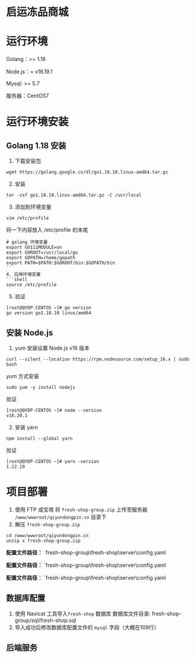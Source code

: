 # 启运冻品商城

# 运行环境
Golang：>= 1.18

Node.js：= v16.19.1 

Mysql: >= 5.7

服务器：CentOS7

# 运行环境安装

## Golang 1.18 安装
1. 下载安装包
```shell
wget https://golang.google.cn/dl/go1.18.10.linux-amd64.tar.gz
```

2. 安装
```shell
tar -zxf go1.18.10.linux-amd64.tar.gz -C /usr/local
```

3. 添加到环境变量
```shell
vim /etc/profile
```
将一下内容放入 /etc/profile 的末尾
```shell
# golang 环境变量
export GO111MODULE=on
export GOROOT=/usr/local/go
export GOPATH=/home/gopath
export PATH=$PATH:$GOROOT/bin:$GOPATH/bin
``
4. 应用环境变量
```shell
source /etc/profile
```

5. 验证
```shell
[root@QYDP-CENTOS ~]# go version
go version go1.18.10 linux/amd64
```

## 安装 Node.js
1. yum 安装设置 Node.js v16 版本
```shell
curl --silent --location https://rpm.nodesource.com/setup_16.x | sudo bash
```
yum 方式安装
```shell
sudo yum -y install nodejs
```

验证
```shell
[root@QYDP-CENTOS ~]# node --version
v16.20.1
```

2. 安装 yarn
```shell
npm install --global yarn
```
验证
```shell
[root@QYDP-CENTOS ~]# yarn -version
1.22.19
```

# 项目部署
1. 使用 FTP 或宝塔 将 `fresh-shop-group.zip` 上传至服务器 `/www/wwwroot/qiyundongpin.cn` 目录下
2. 解压 `fresh-shop-group.zip`
```shell
cd /www/wwwroot/qiyundongpin.cn
unzip x fresh-shop-group.zip
```
**配置文件路径：** `fresh-shop-group\fresh-shop\server\config.yaml

**配置文件路径：** `fresh-shop-group\fresh-shop\server\config.yaml

**配置文件路径：** `fresh-shop-group\fresh-shop\server\config.yaml



## 数据库配置
1. 使用 Navicat 工具导入`fresh-shop` 数据库
数据库文件目录: fresh-shop-group/sql/fresh-shop.sql 
2. 导入成功后修改数据库配置文件的 `mysql` 字段（大概在109行）  


## 后端服务